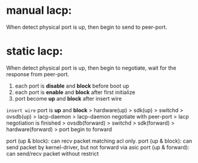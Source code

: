 # manual lacp:
When detect physical port is up, then begin to send to peer-port.

# static lacp:
When detect physical port is up, then begin to negotiate, wait for the response from peer-port.

1. each port is **disable** and **block** before boot up
2. each port is **enable** and **block** after first initialize
3. port become **up** and **block** after insert wire

`insert wire`
port is  **up** and **block** >
hardware(up) > sdk(up) > switchd > ovsdb(up) >
lacp-daemon >
lacp-daemon negotiate with peer-port >
lacp negotiation is finished >
ovsdb(forward) > switchd > sdk(forward) > hardware(forward) >
port begin to forward

port (up & block): can recv packet matching acl only.
port (up & block): can send packet by kernel-driver, but not forward via asic
port (up & forward): can send/recv packet without restrict